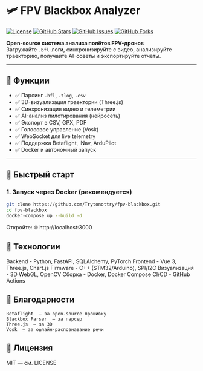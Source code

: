 # 🛩️ FPV Blackbox Analyzer
[![License](https://img.shields.io/badge/License-MIT-blue.svg)](LICENSE)
[![GitHub Stars](https://img.shields.io/github/stars/Trytonottry/fpv-blackbox?style=social)](https://github.com/Trytonottry/fpv-blackbox)
[![GitHub Issues](https://img.shields.io/github/issues/Trytonottry/fpv-blackbox)](https://github.com/Trytonottry/fpv-blackbox/issues)
[![GitHub Forks](https://img.shields.io/github/forks/Trytonottry/fpv-blackbox?style=social)](https://github.com/Trytonottry/fpv-blackbox)

**Open-source система анализа полётов FPV-дронов**  
Загружайте `.bfl`-логи, синхронизируйте с видео, анализируйте траекторию, получайте AI-советы и экспортируйте отчёты.

---

## 🎯 Функции

- ✅ Парсинг `.bfl`, `.tlog`, `.csv`
- ✅ 3D-визуализация траектории (Three.js)
- ✅ Синхронизация видео и телеметрии
- ✅ AI-анализ пилотирования (нейросеть)
- ✅ Экспорт в CSV, GPX, PDF
- ✅ Голосовое управление (Vosk)
- ✅ WebSocket для live telemetry
- ✅ Поддержка Betaflight, iNav, ArduPilot
- ✅ Docker и автономный запуск

---

## 🏁 Быстрый старт

### 1. Запуск через Docker (рекомендуется)

```bash
git clone https://github.com/Trytonottry/fpv-blackbox.git
cd fpv-blackbox
docker-compose up --build -d
```
Откройте:
🌐 http://localhost:3000 

## 🧩 Технологии
Backend - Python, FastAPI, SQLAlchemy, PyTorch
Frontend - Vue 3, Three.js, Chart.js
Firmware - C++ (STM32/Arduino), SPI/I2C
Визуализация - 3D WebGL, OpenCV
Сборка - Docker, Docker Compose
CI/CD - GitHub Actions

## 🙌 Благодарности 

    Betaflight  — за open-source прошивку
    Blackbox Parser  — за парсер
    Three.js  — за 3D
    Vosk  — за офлайн-распознавание речи
     
## 📄 Лицензия 

MIT — см. LICENSE  
